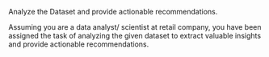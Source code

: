 Analyze the Dataset and provide actionable recommendations.

Assuming you are a data analyst/ scientist at retail company, you have been assigned the task of analyzing the given dataset to extract valuable insights and provide actionable recommendations.
